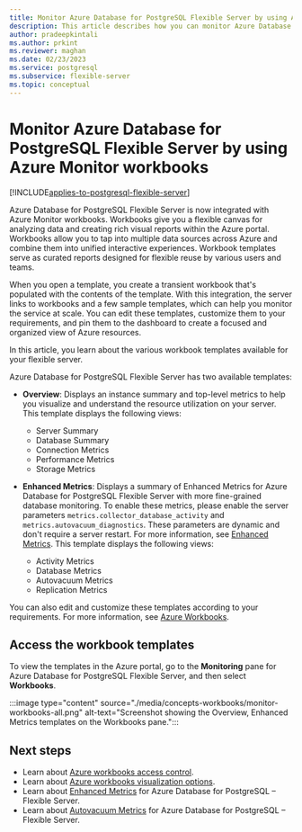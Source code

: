 ```yaml
---
title: Monitor Azure Database for PostgreSQL Flexible Server by using Azure Monitor workbooks
description: This article describes how you can monitor Azure Database for PostgreSQL Flexible Server by using Azure Monitor workbooks.
author: pradeepkintali
ms.author: prkint
ms.reviewer: maghan
ms.date: 02/23/2023
ms.service: postgresql
ms.subservice: flexible-server
ms.topic: conceptual
---
```


# Monitor Azure Database for PostgreSQL Flexible Server by using Azure Monitor workbooks

[!INCLUDE[applies-to-postgresql-flexible-server](../includes/applies-to-postgresql-flexible-server.md)]

Azure Database for PostgreSQL Flexible Server is now integrated with Azure Monitor workbooks. Workbooks give you a flexible canvas for analyzing data and creating rich visual reports within the Azure portal. Workbooks allow you to tap into multiple data sources across Azure and combine them into unified interactive experiences. Workbook templates serve as curated reports designed for flexible reuse by various users and teams.

When you open a template, you create a transient workbook that's populated with the contents of the template. With this integration, the server links to workbooks and a few sample templates, which can help you monitor the service at scale. You can edit these templates, customize them to your requirements, and pin them to the dashboard to create a focused and organized view of Azure resources.

In this article, you learn about the various workbook templates available for your flexible server.

Azure Database for PostgreSQL Flexible Server has two available templates:

- **Overview**: Displays an instance summary and top-level metrics to help you visualize and understand the resource utilization on your server. This template displays the following views:

    * Server Summary
    * Database Summary
    * Connection Metrics
    * Performance Metrics
    * Storage Metrics

- **Enhanced Metrics**: Displays a summary of Enhanced Metrics for Azure Database for PostgreSQL Flexible Server with more fine-grained database monitoring. To enable these metrics, please enable the server parameters `metrics.collector_database_activity` and `metrics.autovacuum_diagnostics`. These parameters are dynamic and don't require a server restart. For more information, see [Enhanced Metrics](./concepts-monitoring.md#enhanced-metrics). This template displays the following views:

    * Activity Metrics
    * Database Metrics
    * Autovacuum Metrics
    * Replication Metrics

You can also edit and customize these templates according to your requirements. For more information, see [Azure Workbooks](../../azure-monitor/visualize/workbooks-overview.md).

## Access the workbook templates

To view the templates in the Azure portal, go to the **Monitoring** pane for Azure Database for PostgreSQL Flexible Server, and then select **Workbooks**.

:::image type="content" source="./media/concepts-workbooks/monitor-workbooks-all.png" alt-text="Screenshot showing the Overview, Enhanced Metrics templates on the Workbooks pane.":::

## Next steps

- Learn about [Azure workbooks access control](../../azure-monitor/visualize/workbooks-overview.md#access-control).
- Learn about [Azure workbooks visualization options](../../azure-monitor/visualize/workbooks-visualizations.md).
- Learn about [Enhanced Metrics](./concepts-monitoring.md#enhanced-metrics) for Azure Database for PostgreSQL – Flexible Server.
- Learn about [Autovacuum Metrics](./concepts-monitoring.md#autovacuum-metrics) for Azure Database for PostgreSQL – Flexible Server.
